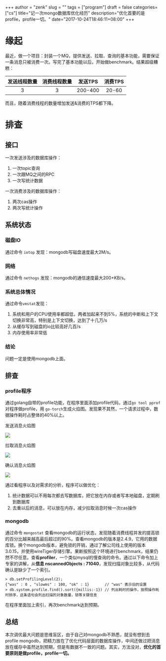 +++
author = "zenk"
slug = ""
tags = ["program"]
draft = false
categories=["cs"]
title="记一次mongo数据库优化经历"
description="优化首要的是profile，profile一切。"
date="2017-10-24T18:46:11+08:00"
+++

# 缘起

最近，做一个项目：封装一个MQ，提供发送、拉取、查询的基本功能，需要保证一条消息只被消费一次。写完了基本功能以后，开始做benchmark。结果超级糟糕：

| 发送线程数量 | 消费线程数量 |  发送TPS  | 消费TPS |
| :----: | :----: | :-----: | :---: |
|   3    |   3    | 200-400 | 20-60 |

而且，随着消费线程的数量增加发送&消费的TPS都下降。

# 排查

## 接口

一次发送涉及的数据库操作：

1. 一次topic查询
2. 一次跟MQ之间的RPC
3. 一次写统计数据

一次消费涉及的数据库操作：

1. 两次cas操作
2. 两次写统计操作

## 系统状态

### 磁盘IO

通过命令 `iotop` 发现：mongodb写磁盘速度最大2M/s。

### 网络

通过命令 `nethogs` 发现：mongodb的通信速度最大200+KB/s。

### 系统总体情况

通过命令`vmstat`发现：

1. 系统和用户的CPU使用率都超低，两者加起来不到5%，系统的中断和上下文切换非常高，特别是上下文切换，达到了十几万/s
2. 从缓存写到磁盘的io比较高好几百/s
3. 内存使用率非常低

### 结论

问题一定是使用mongodb上面。

## 排查

### profile程序

通过golang自带的profile功能，在程序里面添加profile代码，通过`go tool pprof`对程序做profile，用 `go-torch`生成火焰图。发现果不其然，一个请求过程中，数据操作耗时占整体的40%以上。

发送消息火焰图

![](/imgs/create.job.png)

拉取消息火焰图

![](/imgs/pull.job.png)

确认消息火焰图

![](/imgs/finish.job.png)

通过看程序以及对需求的分析，程序可以做优化：

1. 统计数据可以不用每次都去写数据库，把它放在内存或者写本地磁盘，定期刷到数据库
2. 去重以后的消息，可以放在内存，减少拉取消息时候一次cas操作

### mongodb

通过命令 `mongostat` 查看mongodb的运行状态，发现随着消费线程并发的提高锁的百分比越来越高最后超过的90%。查看mongodb的版本是2.4.9，它用的数据库锁。换个mongodb版本，避免锁的开销，通过了解公司线上使用的版本3.0.15，并使用wireTiger存储引擎。果断按照这个环境进行benchmark，结果仍然不尽任意。查看**profiler**，一个类似mysql的慢查询的命令。通过以下命令加上专家的讲解，从**信息 nscannedObjects : 71040**，发现扫描对象比较多，从代码确认是缺少了一个索引。

```
> db.setProfilingLevel(2);
{"was" : 0 , "slowms" : 100, "ok" : 1}       // "was" 表示旧的设置
> db.system.profile.find().sort({millis:-1}) // 列出耗时的操作，按照操作耗时排序，这条语句会列出扫描的对象数量，锁等关键信息
```

在程序里面加上索引，再次benchmark达到预期。

## 总结

本次调优最大问题是思维盲区，由于自己对mongodb不熟悉，就没有想到去profile mongodb，把精力放在了优化代码层面的数据库操作，中间还做过把消息放在缓存中虽然达到预期，但是有数据不一致的问题。其实，方法没对，**优化的首要原则是做profile，profile一切。**
